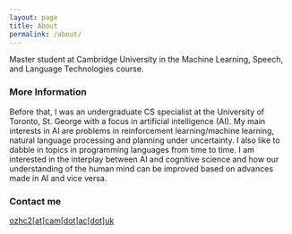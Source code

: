 ```yaml
---
layout: page
title: About
permalink: /about/
---
```


Master student at Cambridge University in the Machine Learning, Speech, and Language Technologies course.

### More Information
Before that, I was an undergraduate CS specialist at the University of Toronto, St. George with a focus in artificial intelligence (AI). My main interests in AI are problems in reinforcement learning/machine learning, natural language processing and planning under uncertainty. I also like to dabble in topics in programming languages from time to time. I am interested in the interplay between AI and cognitive science and how our understanding of the human mind can be improved based on advances made in AI and vice versa.

### Contact me

[ozhc2[at]cam[dot]ac[dot]uk](mailto:ozhc2@cam.ac.uk)
